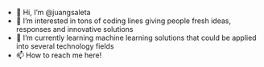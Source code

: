 - 👋 Hi, I’m @juangsaleta
- 👀 I’m interested in tons of coding lines giving people fresh ideas, responses and innovative solutions
- 🌱 I’m currently learning machine learning solutions that could be applied into several technology fields
- 📫 How to reach me here!

<!---
juangsaleta/juangsaleta is a ✨ special ✨ repository because its `README.md` (this file) appears on your GitHub profile.
You can click the Preview link to take a look at your changes.
--->
